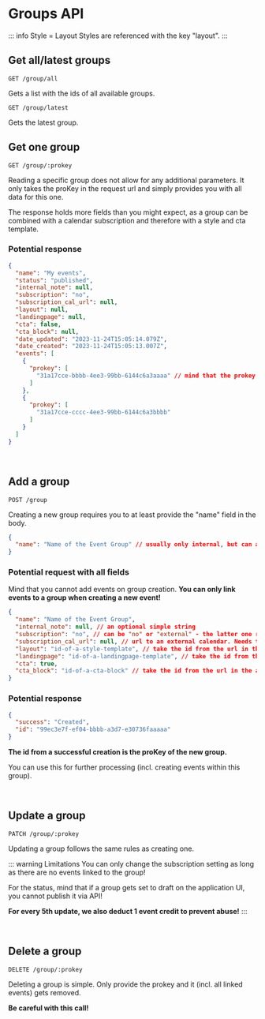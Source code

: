 
# Groups API

::: info Style = Layout
Styles are referenced with the key "layout".
:::

## Get all/latest groups

```
GET /group/all
```

Gets a list with the ids of all available groups.

```
GET /group/latest
```

Gets the latest group.

## Get one group

```
GET /group/:prokey
```

Reading a specific group does not allow for any additional parameters. It only takes the proKey in the request url and simply provides you with all data for this one.

The response holds more fields than you might expect, as a group can be combined with a calendar subscription and therefore with a style and cta template.

### Potential response

```json
{
  "name": "My events",
  "status": "published",
  "internal_note": null,
  "subscription": "no",
  "subscription_cal_url": null,
  "layout": null,
  "landingpage": null,
  "cta": false,
  "cta_block": null,
  "date_updated": "2023-11-24T15:05:14.079Z",
  "date_created": "2023-11-24T15:05:13.007Z",
  "events": [
    {
      "prokey": [
        "31a17cce-bbbb-4ee3-99bb-6144c6a3aaaa" // mind that the prokey is part of an array, even it can only always be 1 per event
      ]
    },
    {
      "prokey": [
        "31a17cce-cccc-4ee3-99bb-6144c6a3bbbb"
      ]
    }
  ]
}
```

<br />

## Add a group

```
POST /group
```

Creating a new group requires you to at least provide the "name" field in the body.

```json
{
  "name": "Name of the Event Group" // usually only internal, but can also appear publicly, if you use the subscription functionality!
}
```

### Potential request with all fields

Mind that you cannot add events on group creation. **You can only link events to a group when creating a new event!**

```json
{
  "name": "Name of the Event Group",
  "internal_note": null, // an optional simple string
  "subscription": "no", // can be "no" or "external" - the latter one requires a subscription_cal_url
  "subscription_cal_url": null, // url to an external calendar. Needs to start with "http"! Usually ends with ".ics"
  "layout": "id-of-a-style-template", // take the id from the url in the application
  "landingpage": "id-of-a-landingpage-template", // take the id from the url in the application
  "cta": true,
  "cta_block": "id-of-a-cta-block" // take the id from the url in the application
}
```

### Potential response

```json
{
  "success": "Created",
  "id": "99ec3e7f-ef04-bbbb-a3d7-e30736faaaaa"
}
```

**The id from a successful creation is the proKey of the new group.**

You can use this for further processing (incl. creating events within this group).

<br />

## Update a group

```
PATCH /group/:prokey
```

Updating a group follows the same rules as creating one.

::: warning Limitations
You can only change the subscription setting as long as there are no events linked to the group!

For the status, mind that if a group gets set to draft on the application UI, you cannot publish it via API!

**For every 5th update, we also deduct 1 event credit to prevent abuse!**
:::

<br />

## Delete a group

```
DELETE /group/:prokey
```

Deleting a group is simple. Only provide the prokey and it (incl. all linked events) gets removed.

**Be careful with this call!**
